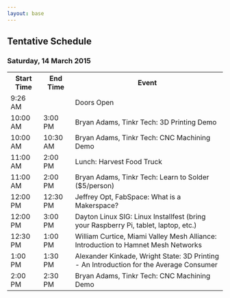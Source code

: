 ```yaml
---
layout: base 
---
```


<section id="schedule">
    <div class="container">
        <div class="page-header">
        <h2>Tentative Schedule</h2>
        <h3>Saturday, 14 March 2015</h3>
    </div>

<table class="table">
    <tbody>
        <tr>
            <th>Start Time</th>
            <th>End Time</th>
            <th>Event</th>
        </tr>
        <tr >
            <td>9:26 AM</td>
            <td></td>
            <td>Doors Open</td>
        </tr>
        <tr class="success">
            <td>10:00 AM</td>
            <td>3:00 PM</td>
            <td>Bryan Adams, Tinkr Tech: 3D Printing Demo</td>
        </tr>
        <tr class="success">
            <td>10:00 AM</td>
            <td>10:30 AM</td>
            <td>Bryan Adams, Tinkr Tech: CNC Machining Demo</td>
        </tr>
        <tr class="info">
            <td>11:00 AM</td>
            <td>2:00 PM</td>
            <td>Lunch: Harvest Food Truck</td>
        </tr>
        <tr class="success">
            <td>11:00 AM</td>
            <td>2:00 PM</td>
            <td>Bryan Adams, Tinkr Tech: Learn to Solder ($5/person)</td>
        </tr>
        <tr class="success">
            <td>12:00 PM</td>
            <td>12:30 PM</td>
            <td>Jeffrey Opt, FabSpace: What is a Makerspace?</td>
        </tr>
        <tr class="success">
            <td>12:00 PM</td>
            <td>3:00 PM</td>
            <td>Dayton Linux SIG: Linux Installfest (bring your Raspberry Pi, tablet, laptop, etc.)</td>
        </tr>
        <tr class="success">
            <td>12:30 PM</td>
            <td>1:00 PM</td>
            <td>William Curtice, Miami Valley Mesh Alliance: Introduction to Hamnet Mesh Networks</td>
        </tr>
        <tr class="success">
            <td>1:00 PM</td>
            <td>1:30 PM</td>
            <td>Alexander Kinkade, Wright State: 3D Printing - An Introduction for the Average Consumer</td>
        </tr>
        <tr class="success">
            <td>2:00 PM</td>
            <td>2:30 PM</td>
            <td>Bryan Adams, Tinkr Tech: CNC Machining Demo</td>
        </tr>
    </tbody>
</table>
</div>
</section>
